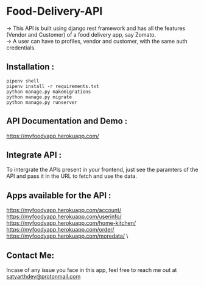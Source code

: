# Food-Delivery-API
-> This API is built using django rest framework and has all the features (Vendor and Customer) of a food delivery app, say Zomato. \
-> A user can have to profiles, vendor and customer, with the same auth credentials. 

## Installation :
```
pipenv shell
pipenv install -r requirements.txt
python manage.py makemigrations
python manage.py migrate
python manage.py runserver
```

## API Documentation and Demo :
https://myfoodyapp.herokuapp.com/

## Integrate API :
To intergrate the APIs present in your frontend, just see the paramters of the API and pass it in the URL to fetch and use the data.

## Apps available for the API :
https://myfoodyapp.herokuapp.com/account/ \
https://myfoodyapp.herokuapp.com/userinfo/ \
https://myfoodyapp.herokuapp.com/home-kitchen/ \
https://myfoodyapp.herokuapp.com/order/ \
https://myfoodyapp.herokuapp.com/moredata/ \

## Contact Me:
Incase of any issue you face in this app, feel free to reach me out at satyarthdev@protonmail.com
